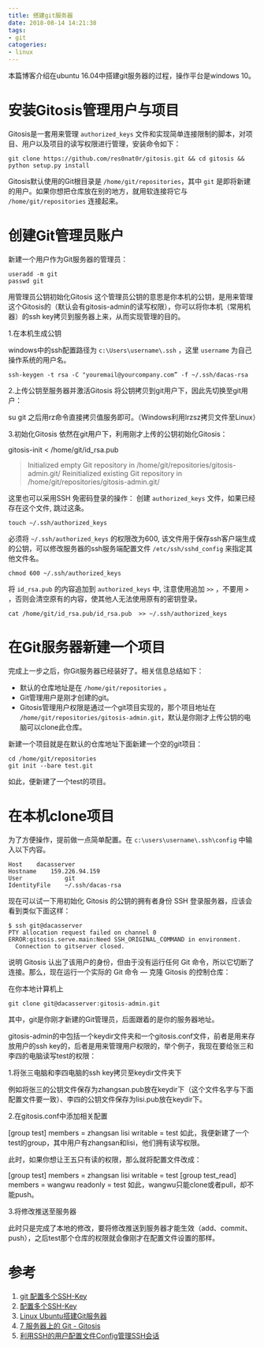 ```yaml
---
title: 搭建git服务器
date: 2018-08-14 14:21:38
tags:
- git
catogeries:
- linux
---
```

本篇博客介绍在ubuntu 16.04中搭建git服务器的过程，操作平台是windows 10。
<!-- more -->

# 安装Gitosis管理用户与项目
Gitosis是一套用来管理 `authorized_keys` 文件和实现简单连接限制的脚本，对项目、用户以及项目的读写权限进行管理，安装命令如下：

```
git clone https://github.com/res0nat0r/gitosis.git && cd gitosis && python setup.py install
```
Gitosis默认使用的Git根目录是 `/home/git/repositories`，其中 `git` 是即将新建的用户。如果你想把仓库放在别的地方，就用软连接将它与 `/home/git/repositories` 连接起来。


# 创建Git管理员账户
新建一个用户作为Git服务器的管理员：
```
useradd -m git
passwd git
```
用管理员公钥初始化Gitosis
这个管理员公钥的意思是你本机的公钥，是用来管理这个Gitosis的（默认会有gitosis-admin的读写权限），你可以将你本机（常用机器）的ssh key拷贝到服务器上来，从而实现管理的目的。

1.在本机生成公钥

windows中的ssh配置路径为 `c:\Users\username\.ssh` ，这里 `username` 为自己操作系统的用户名。
```
ssh-keygen -t rsa -C "youremail@yourcompany.com” -f ~/.ssh/dacas-rsa
```

2.上传公钥至服务器并激活Gitosis
将公钥拷贝到git用户下，因此先切换至git用户：

su git
之后用rz命令直接拷贝值服务即可。（Windows利用lrzsz拷贝文件至Linux）

3.初始化Gitosis
依然在git用户下，利用刚才上传的公钥初始化Gitosis：

gitosis-init < /home/git/id_rsa.pub

> Initialized empty Git repository in /home/git/repositories/gitosis-admin.git/
> Reinitialized existing Git repository in /home/git/repositories/gitosis-admin.git/

这里也可以采用SSH 免密码登录的操作：
创建 `authorized_keys` 文件，如果已经存在这个文件, 跳过这条。
```
touch ~/.ssh/authorized_keys 
```
必须将 `~/.ssh/authorized_keys` 的权限改为600, 该文件用于保存ssh客户端生成的公钥，可以修改服务器的ssh服务端配置文件 `/etc/ssh/sshd_config` 来指定其他文件名。
```
chmod 600 ~/.ssh/authorized_keys
```
将 `id_rsa.pub` 的内容追加到 `authorized_keys` 中, 注意使用追加 `>>` ，不要用 `>` ，否则会清空原有的内容，使其他人无法使用原有的密钥登录。
```
cat /home/git/id_rsa.pub/id_rsa.pub  >> ~/.ssh/authorized_keys 
```


# 在Git服务器新建一个项目
完成上一步之后，你Git服务器已经装好了。相关信息总结如下：

- 默认的仓库地址是在 `/home/git/repositories` 。
- Git管理用户是刚才创建的git。
- Gitosis管理用户权限是通过一个git项目实现的，那个项目地址在 `/home/git/repositories/gitosis-admin.git`，默认是你刚才上传公钥的电脑可以clone此仓库。

新建一个项目就是在默认的仓库地址下面新建一个空的git项目：
```
cd /home/git/repositories
git init --bare test.git
```
如此，便新建了一个test的项目。

# 在本机clone项目
为了方便操作，提前做一点简单配置。在 `c:\users\username\.ssh\config` 中输入以下内容。
```
Host 	dacasserver
Hostname	159.226.94.159
User			git
IdentityFile	~/.ssh/dacas-rsa
```

现在可以试一下用初始化 Gitosis 的公钥的拥有者身份 SSH 登录服务器，应该会看到类似下面这样：
```
$ ssh git@dacasserver
PTY allocation request failed on channel 0
ERROR:gitosis.serve.main:Need SSH_ORIGINAL_COMMAND in environment.
  Connection to gitserver closed.
```
说明 Gitosis 认出了该用户的身份，但由于没有运行任何 Git 命令，所以它切断了连接。那么，现在运行一个实际的 Git 命令 — 克隆 Gitosis 的控制仓库：

在你本地计算机上
```
git clone git@dacasserver:gitosis-admin.git
```
其中，git是你刚才新建的Git管理员，后面跟着的是你的服务器地址。

gitosis-admin的中包括一个keydir文件夹和一个gitosis.conf文件，前者是用来存放用户的ssh key的，后者是用来管理用户权限的，举个例子，我现在要给张三和李四的电脑读写test的权限：

1.将张三电脑和李四电脑的ssh key拷贝至keydir文件夹下

例如将张三的公钥文件保存为zhangsan.pub放在keydir下（这个文件名字与下面配置文件要一致）、李四的公钥文件保存为lisi.pub放在keydir下。

2.在gitosis.conf中添加相关配置

[group test]
members = zhangsan lisi
writable = test
如此，我便新建了一个test的group，其中用户有zhangsan和lisi，他们拥有读写权限。

此时，如果你想让王五只有读的权限，那么就将配置文件改成：

[group test]
members = zhangsan lisi
writable = test
[group test_read]
members = wangwu
readonly = test
如此，wangwu只能clone或者pull，却不能push。

3.将修改推送至服务器

此时只是完成了本地的修改，要将修改推送到服务器才能生效（add、commit、push），之后test那个仓库的权限就会像刚才在配置文件设置的那样。


# 参考
1. [git 配置多个SSH-Key](https://my.oschina.net/stefanzhlg/blog/529403)
2. [配置多个SSH-Key](https://www.jianshu.com/p/7a7b98d05fd8)
3. [Linux Ubuntu搭建Git服务器](https://segmentfault.com/a/1190000015020195)
4. [7 服务器上的 Git - Gitosis](https://git-scm.com/book/zh/v1/%E6%9C%8D%E5%8A%A1%E5%99%A8%E4%B8%8A%E7%9A%84-Git-Gitosis)
5. [利用SSH的用户配置文件Config管理SSH会话](https://www.hi-linux.com/posts/14346.html)